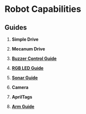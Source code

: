 # Robot Capabilities

## Guides

1. **Simple Drive**

1. **Mecanum Drive**

1. **[Buzzer Control Guide](Buzzer_Control_Guide.md)**

1. **[RGB LED Guide](RGB_Control_Guide.md)**

1. **[Sonar Guide](Sonar_Guide.md)**

1. **Camera**

1. **AprilTags**

1. **[Arm Guide](Arm_Guide.md)**


